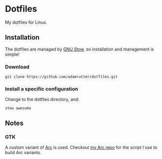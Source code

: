 # Dotfiles

My dotfiles for Linux.

## Installation

The dotfiles are managed by [GNU Stow](https://www.gnu.org/software/stow/), so installation and management is simple!

### Download

`git clone https://github.com/adamrutter/dotfiles.git`

### Install a specific configuration

Change to the dotfiles directory, and:

`stow awesome`

## Notes

### GTK

A custom variant of [Arc](https://github.com/jnsh/arc-theme) is used. Checkout [my Arc repo](https://github.com/adamrutter/arc-theme) for the script I use to build Arc variants.
